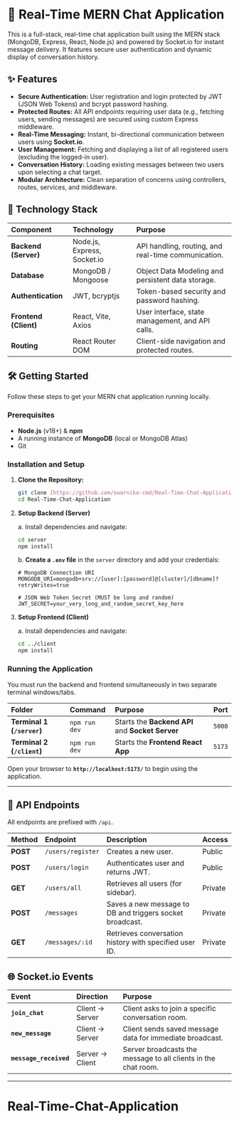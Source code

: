 
# 💬 Real-Time MERN Chat Application

This is a full-stack, real-time chat application built using the MERN stack (MongoDB, Express, React, Node.js) and powered by Socket.io for instant message delivery. It features secure user authentication and dynamic display of conversation history.

## ✨ Features

* **Secure Authentication:** User registration and login protected by JWT (JSON Web Tokens) and bcrypt password hashing.
* **Protected Routes:** All API endpoints requiring user data (e.g., fetching users, sending messages) are secured using custom Express middleware.
* **Real-Time Messaging:** Instant, bi-directional communication between users using **Socket.io**.
* **User Management:** Fetching and displaying a list of all registered users (excluding the logged-in user).
* **Conversation History:** Loading existing messages between two users upon selecting a chat target.
* **Modular Architecture:** Clean separation of concerns using controllers, routes, services, and middleware.

## 🚀 Technology Stack

| Component | Technology | Purpose |
| :--- | :--- | :--- |
| **Backend (Server)** | Node.js, Express, Socket.io | API handling, routing, and real-time communication. |
| **Database** | MongoDB / Mongoose | Object Data Modeling and persistent data storage. |
| **Authentication** | JWT, bcryptjs | Token-based security and password hashing. |
| **Frontend (Client)** | React, Vite, Axios | User interface, state management, and API calls. |
| **Routing** | React Router DOM | Client-side navigation and protected routes. |

## 🛠️ Getting Started

Follow these steps to get your MERN chat application running locally.

### Prerequisites

* **Node.js** (v18+) & **npm**
* A running instance of **MongoDB** (local or MongoDB Atlas)
* Git

### Installation and Setup

1.  **Clone the Repository:**
    ```bash
    git clone [https://github.com/swarnika-cmd/Real-Time-Chat-Application.git](https://github.com/swarnika-cmd/Real-Time-Chat-Application.git)
    cd Real-Time-Chat-Application
    ```

2.  **Setup Backend (Server)**

    a. Install dependencies and navigate:
    ```bash
    cd server
    npm install
    ```

    b. **Create a `.env` file** in the `server` directory and add your credentials:
    ```
    # MongoDB Connection URI
    MONGODB_URI=mongodb+srv://[user]:[password]@[cluster]/[dbname]?retryWrites=true
    
    # JSON Web Token Secret (MUST be long and random)
    JWT_SECRET=your_very_long_and_random_secret_key_here
    ```

3.  **Setup Frontend (Client)**

    a. Install dependencies and navigate:
    ```bash
    cd ../client 
    npm install
    ```

### Running the Application

You must run the backend and frontend simultaneously in two separate terminal windows/tabs.

| Folder | Command | Purpose | Port |
| :--- | :--- | :--- | :--- |
| **Terminal 1 (`/server`)** | `npm run dev` | Starts the **Backend API** and **Socket Server** | `5000` |
| **Terminal 2 (`/client`)** | `npm run dev` | Starts the **Frontend React App** | `5173` |

Open your browser to **`http://localhost:5173/`** to begin using the application.

***

## 🔗 API Endpoints

All endpoints are prefixed with `/api`.

| Method | Endpoint | Description | Access |
| :--- | :--- | :--- | :--- |
| **POST** | `/users/register` | Creates a new user. | Public |
| **POST** | `/users/login` | Authenticates user and returns JWT. | Public |
| **GET** | `/users/all` | Retrieves all users (for sidebar). | Private |
| **POST** | `/messages` | Saves a new message to DB and triggers socket broadcast. | Private |
| **GET** | `/messages/:id` | Retrieves conversation history with specified user ID. | Private |

## 🌐 Socket.io Events

| Event | Direction | Purpose |
| :--- | :--- | :--- |
| **`join_chat`** | Client → Server | Client asks to join a specific conversation room. |
| **`new_message`** | Client → Server | Client sends saved message data for immediate broadcast. |
| **`message_received`** | Server → Client | Server broadcasts the message to all clients in the chat room. |

***

# Real-Time-Chat-Application

